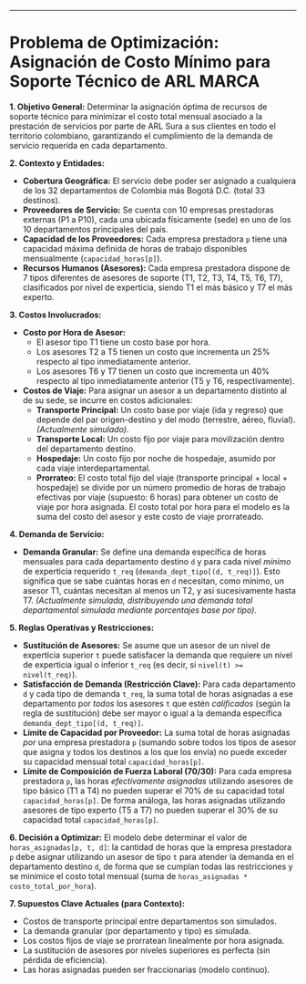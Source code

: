 ---

# Problema de Optimización: Asignación de Costo Mínimo para Soporte Técnico de ARL MARCA

**1. Objetivo General:**
Determinar la asignación óptima de recursos de soporte técnico para minimizar el costo total mensual asociado a la prestación de servicios por parte de ARL Sura a sus clientes en todo el territorio colombiano, garantizando el cumplimiento de la demanda de servicio requerida en cada departamento.

**2. Contexto y Entidades:**

*   **Cobertura Geográfica:** El servicio debe poder ser asignado a cualquiera de los 32 departamentos de Colombia más Bogotá D.C. (total 33 destinos).
*   **Proveedores de Servicio:** Se cuenta con 10 empresas prestadoras externas (P1 a P10), cada una ubicada físicamente (sede) en uno de los 10 departamentos principales del país.
*   **Capacidad de los Proveedores:** Cada empresa prestadora `p` tiene una capacidad máxima definida de horas de trabajo disponibles mensualmente (`capacidad_horas[p]`).
*   **Recursos Humanos (Asesores):** Cada empresa prestadora dispone de 7 tipos diferentes de asesores de soporte (T1, T2, T3, T4, T5, T6, T7), clasificados por nivel de experticia, siendo T1 el más básico y T7 el más experto.

**3. Costos Involucrados:**

*   **Costo por Hora de Asesor:**
    *   El asesor tipo T1 tiene un costo base por hora.
    *   Los asesores T2 a T5 tienen un costo que incrementa un 25% respecto al tipo inmediatamente anterior.
    *   Los asesores T6 y T7 tienen un costo que incrementa un 40% respecto al tipo inmediatamente anterior (T5 y T6, respectivamente).
*   **Costos de Viaje:** Para asignar un asesor a un departamento distinto al de su sede, se incurre en costos adicionales:
    *   **Transporte Principal:** Un costo base por viaje (ida y regreso) que depende del par origen-destino y del modo (terrestre, aéreo, fluvial). *(Actualmente simulado)*.
    *   **Transporte Local:** Un costo fijo por viaje para movilización dentro del departamento destino.
    *   **Hospedaje:** Un costo fijo por noche de hospedaje, asumido por cada viaje interdepartamental.
    *   **Prorrateo:** El costo total fijo del viaje (transporte principal + local + hospedaje) se divide por un número promedio de horas de trabajo efectivas por viaje (supuesto: 6 horas) para obtener un costo de viaje por hora asignada. El costo total por hora para el modelo es la suma del costo del asesor y este costo de viaje prorrateado.

**4. Demanda de Servicio:**

*   **Demanda Granular:** Se define una demanda específica de horas mensuales para cada departamento destino `d` y para cada nivel *mínimo* de experticia requerido `t_req` (`demanda_dept_tipo[(d, t_req)]`). Esto significa que se sabe cuántas horas en `d` necesitan, como mínimo, un asesor T1, cuántas necesitan al menos un T2, y así sucesivamente hasta T7. *(Actualmente simulada, distribuyendo una demanda total departamental simulada mediante porcentajes base por tipo)*.

**5. Reglas Operativas y Restricciones:**

*   **Sustitución de Asesores:** Se asume que un asesor de un nivel de experticia superior `t` puede satisfacer la demanda que requiere un nivel de experticia igual o inferior `t_req` (es decir, si `nivel(t) >= nivel(t_req)`).
*   **Satisfacción de Demanda (Restricción Clave):** Para cada departamento `d` y cada tipo de demanda `t_req`, la suma total de horas asignadas a ese departamento por *todos* los asesores `t` que estén *calificados* (según la regla de sustitución) debe ser mayor o igual a la demanda específica `demanda_dept_tipo[(d, t_req)]`.
*   **Límite de Capacidad por Proveedor:** La suma total de horas asignadas *por* una empresa prestadora `p` (sumando sobre todos los tipos de asesor que asigna y todos los destinos a los que los envía) no puede exceder su capacidad mensual total `capacidad_horas[p]`.
*   **Límite de Composición de Fuerza Laboral (70/30):** Para cada empresa prestadora `p`, las horas *efectivamente asignadas* utilizando asesores de tipo básico (T1 a T4) no pueden superar el 70% de su capacidad total `capacidad_horas[p]`. De forma análoga, las horas asignadas utilizando asesores de tipo experto (T5 a T7) no pueden superar el 30% de su capacidad total `capacidad_horas[p]`.

**6. Decisión a Optimizar:**
El modelo debe determinar el valor de `horas_asignadas[p, t, d]`: la cantidad de horas que la empresa prestadora `p` debe asignar utilizando un asesor de tipo `t` para atender la demanda en el departamento destino `d`, de forma que se cumplan todas las restricciones y se minimice el costo total mensual (suma de `horas_asignadas * costo_total_por_hora`).

**7. Supuestos Clave Actuales (para Contexto):**
*   Costos de transporte principal entre departamentos son simulados.
*   La demanda granular (por departamento y tipo) es simulada.
*   Los costos fijos de viaje se prorratean linealmente por hora asignada.
*   La sustitución de asesores por niveles superiores es perfecta (sin pérdida de eficiencia).
*   Las horas asignadas pueden ser fraccionarias (modelo continuo).
